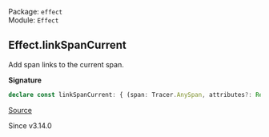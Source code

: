 Package: `effect`<br />
Module: `Effect`<br />

## Effect.linkSpanCurrent

Add span links to the current span.

**Signature**

```ts
declare const linkSpanCurrent: { (span: Tracer.AnySpan, attributes?: Readonly<Record<string, unknown>> | undefined): Effect<void>; (links: ReadonlyArray<Tracer.SpanLink>): Effect<void>; }
```

[Source](https://github.com/Effect-TS/effect/tree/main/packages/effect/src/Effect.ts#L12993)

Since v3.14.0
